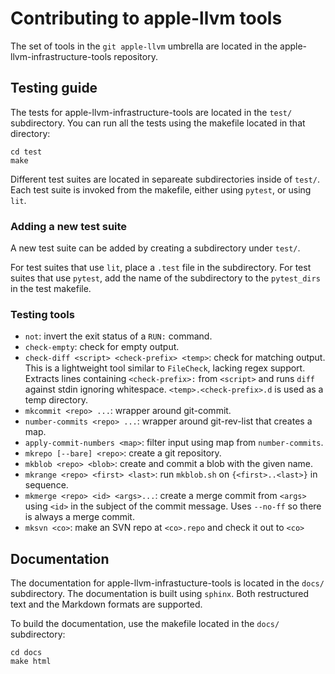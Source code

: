 # Contributing to apple-llvm tools

The set of tools in the `git apple-llvm` umbrella are located in the
apple-llvm-infrastructure-tools repository.

## Testing guide

The tests for apple-llvm-infrastructure-tools are located in the `test/`
subdirectory. You can run all the tests using the makefile located in that
directory:

```
cd test
make
```

Different test suites are located in separeate subdirectories inside of `test/`.
Each test suite is invoked from the makefile, either using `pytest`, or using
`lit`.

### Adding a new test suite

A new test suite can be added by creating a subdirectory under `test/`.

For test suites that use `lit`, place a `.test` file in the subdirectory.
For test suites that use `pytest`, add the name of the subdirectory to the
`pytest_dirs` in the test makefile.

### Testing tools

- `not`: invert the exit status of a `RUN:` command.
- `check-empty`: check for empty output.
- `check-diff <script> <check-prefix> <temp>`: check for matching output.  This
  is a lightweight tool similar to `FileCheck`, lacking regex support.
  Extracts lines containing `<check-prefix>:` from `<script>` and runs `diff`
  against stdin ignoring whitespace.  `<temp>.<check-prefix>.d` is used as a
  temp directory.
- `mkcommit <repo> ...`: wrapper around git-commit.
- `number-commits <repo> ...`: wrapper around git-rev-list that creates a map.
- `apply-commit-numbers <map>`: filter input using map from `number-commits`.
- `mkrepo [--bare] <repo>`: create a git repository.
- `mkblob <repo> <blob>`: create and commit a blob with the given name.
- `mkrange <repo> <first> <last>`: run `mkblob.sh` on `{<first>..<last>}` in
  sequence.
- `mkmerge <repo> <id> <args>...`: create a merge commit from `<args>` using
  `<id>` in the subject of the commit message.  Uses `--no-ff` so there is
  always a merge commit.
- `mksvn <co>`: make an SVN repo at `<co>.repo` and check it out to `<co>`

## Documentation

The documentation for apple-llvm-infrastucture-tools is located in the `docs/`
subdirectory. The documentation is built using `sphinx`. Both restructured text
and the Markdown formats are supported.

To build the documentation, use the makefile located in the `docs/` subdirectory:

```
cd docs
make html
```
